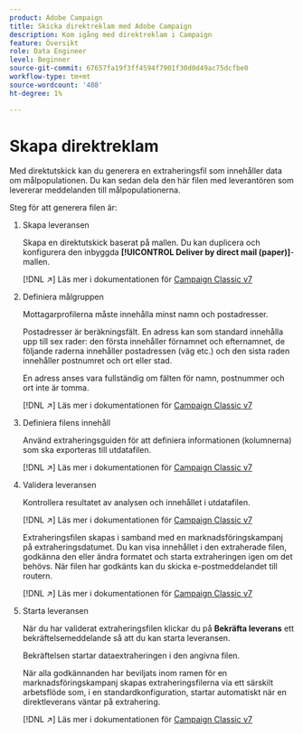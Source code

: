 ```yaml
---
product: Adobe Campaign
title: Skicka direktreklam med Adobe Campaign
description: Kom igång med direktreklam i Campaign
feature: Översikt
role: Data Engineer
level: Beginner
source-git-commit: 67657fa19f3ff4594f7901f30d0d49ac75dcfbe0
workflow-type: tm+mt
source-wordcount: '408'
ht-degree: 1%

---
```


# Skapa direktreklam

Med direktutskick kan du generera en extraheringsfil som innehåller data om målpopulationen. Du kan sedan dela den här filen med leverantören som levererar meddelanden till målpopulationerna.

Steg för att generera filen är:

1. Skapa leveransen

   Skapa en direktutskick baserat på mallen. Du kan duplicera och konfigurera den inbyggda **[!UICONTROL Deliver by direct mail (paper)]**-mallen.

   [!DNL :arrow_upper_right:] Läs mer i dokumentationen för  [Campaign Classic v7](https://experienceleague.adobe.com/docs/campaign-classic/using/sending-messages/sending-direct-mail/creating-a-direct-mail-delivery.html)

1. Definiera målgruppen

   Mottagarprofilerna måste innehålla minst namn och postadresser.

   Postadresser är beräkningsfält. En adress kan som standard innehålla upp till sex rader: den första innehåller förnamnet och efternamnet, de följande raderna innehåller postadressen (väg etc.) och den sista raden innehåller postnumret och ort eller stad.

   En adress anses vara fullständig om fälten för namn, postnummer och ort inte är tomma.

   [!DNL :arrow_upper_right:] Läs mer i dokumentationen för  [Campaign Classic v7](https://experienceleague.adobe.com/docs/campaign-classic/using/sending-messages/key-steps-when-creating-a-delivery/steps-defining-the-target-population.html)

1. Definiera filens innehåll

   Använd extraheringsguiden för att definiera informationen (kolumnerna) som ska exporteras till utdatafilen.

   [!DNL :arrow_upper_right:] Läs mer i dokumentationen för  [Campaign Classic v7](https://experienceleague.adobe.com/docs/campaign-classic/using/sending-messages/sending-direct-mail/defining-the-direct-mail-content.html)

1. Validera leveransen

   Kontrollera resultatet av analysen och innehållet i utdatafilen.

   [!DNL :arrow_upper_right:] Läs mer i dokumentationen för  [Campaign Classic v7](https://experienceleague.adobe.com/docs/campaign-classic/using/sending-messages/sending-direct-mail/validating.html)

   Extraheringsfilen skapas i samband med en marknadsföringskampanj på extraheringsdatumet. Du kan visa innehållet i den extraherade filen, godkänna den eller ändra formatet och starta extraheringen igen om det behövs. När filen har godkänts kan du skicka e-postmeddelandet till routern.

   [!DNL :arrow_upper_right:] Läs mer i dokumentationen för  [Campaign Classic v7](https://experienceleague.adobe.com/docs/campaign-classic/using/orchestrating-campaigns/orchestrate-campaigns/marketing-campaign-approval.html#approving-an-extraction-file)

1. Starta leveransen

   När du har validerat extraheringsfilen klickar du på **Bekräfta leverans** ett bekräftelsemeddelande så att du kan starta leveransen.

   Bekräftelsen startar dataextraheringen i den angivna filen.

   När alla godkännanden har beviljats inom ramen för en marknadsföringskampanj skapas extraheringsfilerna via ett särskilt arbetsflöde som, i en standardkonfiguration, startar automatiskt när en direktleverans väntar på extrahering.

   [!DNL :arrow_upper_right:] Läs mer i dokumentationen för  [Campaign Classic v7](https://experienceleague.adobe.com/docs/campaign-classic/using/orchestrating-campaigns/orchestrate-campaigns/marketing-campaign-deliveries.html#starting-an-offline-delivery)